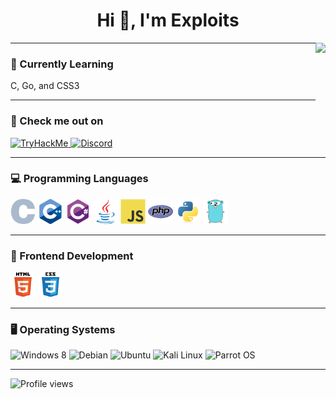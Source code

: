 <h1 align="center">Hi 👋, I'm Exploits</h1>
<img align="right" height="150" src="https://www.neoldu.com/d/other/hacker.gif" />

---

### 🌱 Currently Learning
C, Go, and CSS3

---

### 🔗 Check me out on
<div align="left">
  <a href="https://tryhackme.com/p/OxExp101ts420" target="_blank">
    <img src="https://img.shields.io/static/v1?message=TryHackMe&logo=tryhackme&color=88cc14&style=for-the-badge" height="35" alt="TryHackMe"/>
  </a>
  <a href="https://discord.com/users/bfdswl4wah5qfnbpcjsr3etoc" target="_blank">
    <img src="https://img.shields.io/static/v1?message=Discord&logo=discord&color=7289DA&style=for-the-badge" height="35" alt="Discord"/>
  </a>
</div>

---

### 💻 Programming Languages
<p align="left">
  <a href="https://www.cprogramming.com/"><img src="https://raw.githubusercontent.com/devicons/devicon/master/icons/c/c-original.svg" width="40" height="40" alt="C"/></a>
  <a href="https://www.w3schools.com/cpp/"><img src="https://raw.githubusercontent.com/devicons/devicon/master/icons/cplusplus/cplusplus-original.svg" width="40" height="40" alt="C++"/></a>
  <a href="https://www.w3schools.com/cs/"><img src="https://raw.githubusercontent.com/devicons/devicon/master/icons/csharp/csharp-original.svg" width="40" height="40" alt="C#"/></a>
  <a href="https://www.java.com"><img src="https://raw.githubusercontent.com/devicons/devicon/master/icons/java/java-original.svg" width="40" height="40" alt="Java"/></a>
  <a href="https://developer.mozilla.org/en-US/docs/Web/JavaScript"><img src="https://raw.githubusercontent.com/devicons/devicon/master/icons/javascript/javascript-original.svg" width="40" height="40" alt="JavaScript"/></a>
  <a href="https://www.php.net"><img src="https://raw.githubusercontent.com/devicons/devicon/master/icons/php/php-original.svg" width="40" height="40" alt="PHP"/></a>
  <a href="https://www.python.org"><img src="https://raw.githubusercontent.com/devicons/devicon/master/icons/python/python-original.svg" width="40" height="40" alt="Python"/></a>
  <a href="https://golang.org"><img src="https://raw.githubusercontent.com/devicons/devicon/master/icons/go/go-original.svg" width="40" height="40" alt="Go"/></a>
</p>

---

### 🎨 Frontend Development
<p align="left">
  <a href="https://www.w3schools.com/html/"><img src="https://raw.githubusercontent.com/devicons/devicon/master/icons/html5/html5-original-wordmark.svg" width="40" height="40" alt="HTML5"/></a>
  <a href="https://www.w3schools.com/css/"><img src="https://raw.githubusercontent.com/devicons/devicon/master/icons/css3/css3-original-wordmark.svg" width="40" height="40" alt="CSS3"/></a>
</p>

---

### 🖥️ Operating Systems
<p align="left">
  <img src="https://cdn.jsdelivr.net/gh/devicons/devicon/icons/windows8/windows8-original.svg" height="40" alt="Windows 8"/>
  <img src="https://cdn.jsdelivr.net/gh/devicons/devicon/icons/debian/debian-original.svg" height="40" alt="Debian"/>
  <img src="https://cdn.jsdelivr.net/gh/devicons/devicon/icons/ubuntu/ubuntu-plain.svg" height="40" alt="Ubuntu"/>
  <img src="https://cdn.jsdelivr.net/gh/devicons/devicon/icons/kali/kali-original.svg" height="40" alt="Kali Linux"/>
  <img src="https://cdn.jsdelivr.net/gh/devicons/devicon/icons/parrot/parrot-original.svg" height="40" alt="Parrot OS"/>
</p>

---

<p align="left">
  <img src="https://komarev.com/ghpvc/?username=Explo1ts&label=Profile%20views&color=000000&style=flat" alt="Profile views"/>
</p>
